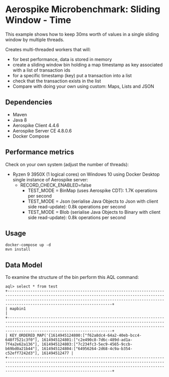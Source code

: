 # Aerospike Microbenchmark: Sliding Window - Time
This example shows how to keep 30ms worth of values in a single sliding window by multiple threads.

Creates multi-threaded workers that will:

* for best performance, data is stored in memory
* create a sliding window bin holding a map timestamp as key associated with a list of transaction ids
* for a specific timestamp (key) put a transaction into a list
* check that the transaction exists in the list
* Compare with doing your own using custom: Maps, Lists and JSON

## Dependencies
* Maven
* Java 8
* Aerospike Client 4.4.6
* Aerospike Server CE 4.8.0.6
* Docker Compose

## Performance metrics
Check on your own system (adjust the number of threads):
- Ryzen 9 3950X (1 logical cores) on Windows 10 using Docker Desktop single instance of Aerospike server:
    - RECORD_CHECK_ENABLED=false 
        - TEST_MODE = BinMap (uses Aerospike CDT): 1.7K operations per second
        - TEST_MODE = Json (serialise Java Objects to Json with client side read-update): 0.8k operations per second
        - TEST_MODE = Blob (serialise Java Objects to Binary with client side read-update): 0.8k operations per second

## Usage
```
docker-compose up -d
mvn install
```

## Data Model
To examine the structure of the bin perform this AQL command:
```
aql> select * from test
+----------------------------------------------------------------------------------------------------------------------------------------------------------------------------------------------------------------------------------------------------------------+
| mapbin1                                                                                                                                                                                                                                                        |
+----------------------------------------------------------------------------------------------------------------------------------------------------------------------------------------------------------------------------------------------------------------+
| KEY_ORDERED_MAP('{1614945124800:["f62a8dc4-64a2-40eb-bcc4-648f7521c3f0"], 1614945124801:["c2e490c8-7d6c-489d-ad1a-7f4a2e62a136"], 1614945124803:["7c234fc3-5ec9-4565-9ccb-b69bd0a21b44"], 1614945124804:["64956264-2d68-4c9a-b354-c52eff7242d3"], 161494512477 |
+----------------------------------------------------------------------------------------------------------------------------------------------------------------------------------------------------------------------------------------------------------------+
```